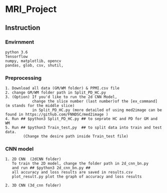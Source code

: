 # MRI_Project

## Instruction

### Envirnment
    python 3.6
    Tensorflow
    numpy, matplotlib, opencv
    pandas, glob, csv, shutil, 

### Preprocessing
    1. Download all data (GM/WM folder) & PPMI.csv file
    2. change GM/WM folder path in Split_PD_HC.py 
    3. (Option) If you'd like to run the 2d CNN Model, 
                change the slice number (last number)of the [ex_command] (m stands for the middle slice)
                in Split_PD_HC.py (more detailed of using med2image can be found in https://github.com/FNNDSC/med2image )
    4. Run ## $python3 Split_PD_HC.py ## to seprate HC and PD for GM and WM
    5. Run ## $python3 Train_test,py  ## to split data into train and test data. 
            (Change the desire path inside Train_test file)
            
### CNN model
    1. 2D CNN  (2dCNN folder)
       To train the 2D model, change the folder path in 2d_cnn_bn.py
       and run ## $python3 2d_cnn_bn.py ## 
       all accuracy and loss results are saved in results.csv  
       plot_result.py plot the graph of accuracy and loss results 
    
    2. 3D CNN (3d_cnn folder)
        
    
